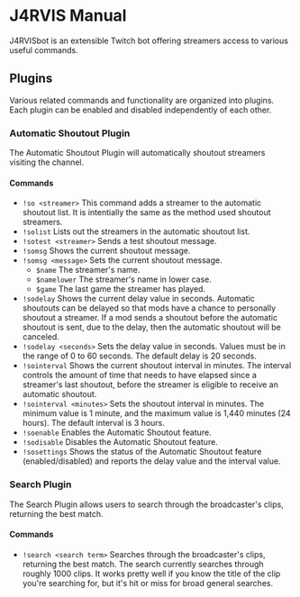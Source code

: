 # J4RVIS Manual

J4RVISbot is an extensible Twitch bot offering streamers access to various useful commands.

## Plugins

Various related commands and functionality are organized into plugins.  Each plugin can be enabled and disabled independently of each other.

### Automatic Shoutout Plugin

The Automatic Shoutout Plugin will automatically shoutout streamers visiting the channel.

#### Commands
* `!so <streamer>` This command adds a streamer to the automatic shoutout list.  It is intentially the same as the method used shoutout streamers. 
* `!solist` Lists out the streamers in the automatic shoutout list.
* `!sotest <streamer>` Sends a test shoutout message.
* `!somsg` Shows the current shoutout message.
* `!somsg <message>` Sets the current shoutout message.
   - `$name` The streamer's name.
   - `$namelower` The streamer's name in lower case.
   - `$game` The last game the streamer has played.
* `!sodelay` Shows the current delay value in seconds.  Automatic shoutouts can be delayed so that mods have a chance to personally shoutout a streamer.  If a mod sends a shoutout before the automatic shoutout is sent, due to the delay, then the automatic shoutout will be canceled.
* `!sodelay <seconds>` Sets the delay value in seconds.  Values must be in the range of 0 to 60 seconds.  The default delay is 20 seconds.
* `!sointerval` Shows the current shoutout interval in minutes.  The interval controls the amount of time that needs to have elapsed since a streamer's last shoutout, before the streamer is eligible to receive an automatic shoutout.
* `!sointerval <minutes>` Sets the shoutout interval in minutes. The minimum value is 1 minute, and the maximum value is 1,440 minutes (24 hours).  The default interval is 3 hours.
* `!soenable` Enables the Automatic Shoutout feature.
* `!sodisable` Disables the Automatic Shoutout feature.
* `!sosettings` Shows the status of the Automatic Shoutout feature (enabled/disabled) and reports the delay value and the interval value.

### Search Plugin

The Search Plugin allows users to search through the broadcaster's clips, returning the best match.

#### Commands
* `!search <search term>` Searches through the broadcaster's clips, returning the best match.  The search currently searches through roughly 1000 clips.  It works pretty well if you know the title of the clip you're searching for, but it's hit or miss for broad general searches.
